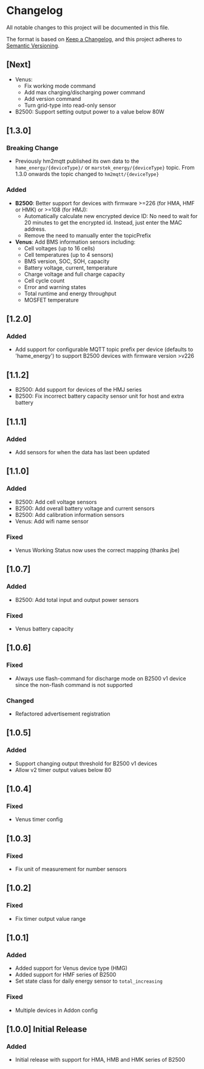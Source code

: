 # Changelog

All notable changes to this project will be documented in this file.

The format is based on [Keep a Changelog](https://keepachangelog.com/en/1.0.0/),
and this project adheres to [Semantic Versioning](https://semver.org/spec/v2.0.0.html).

## [Next]

- Venus:
  - Fix working mode command
  - Add max charging/discharging power command
  - Add version command
  - Turn grid-type into read-only sensor
- B2500: Support setting output power to a value below 80W

## [1.3.0]

### Breaking Change

- Previously hm2mqtt published its own data to the `hame_energy/{deviceType}/` or `marstek_energy/{deviceType}` topic. From 1.3.0 onwards the topic changed to `hm2mqtt/{deviceType}`

### Added

- **B2500**: Better support for devices with firmware >=226 (for HMA, HMF or HMK) or >=108 (for HMJ):
  - Automatically calculate new encrypted device ID: No need to wait for 20 minutes to get the encrypted id. Instead, just enter the MAC address.
  - Remove the need to manually enter the topicPrefix
- **Venus**: Add BMS information sensors including:
  - Cell voltages (up to 16 cells)
  - Cell temperatures (up to 4 sensors)
  - BMS version, SOC, SOH, capacity
  - Battery voltage, current, temperature
  - Charge voltage and full charge capacity
  - Cell cycle count
  - Error and warning states
  - Total runtime and energy throughput
  - MOSFET temperature

## [1.2.0]

### Added

- Add support for configurable MQTT topic prefix per device (defaults to 'hame_energy') to support B2500 devices with firmware version >v226

## [1.1.2]

- B2500: Add support for devices of the HMJ series
- B2500: Fix incorrect battery capacity sensor unit for host and extra battery

## [1.1.1]

### Added

- Add sensors for when the data has last been updated

## [1.1.0]

### Added

- B2500: Add cell voltage sensors
- B2500: Add overall battery voltage and current sensors
- B2500: Add calibration information sensors
- Venus: Add wifi name sensor

### Fixed

- Venus Working Status now uses the correct mapping (thanks jbe)

## [1.0.7]

### Added

- B2500: Add total input and output power sensors

### Fixed

- Venus battery capacity

## [1.0.6]

### Fixed

- Always use flash-command for discharge mode on B2500 v1 device since the non-flash command is not supported

### Changed

- Refactored advertisement registration

## [1.0.5]

### Added

- Support changing output threshold for B2500 v1 devices
- Allow v2 timer output values below 80 

## [1.0.4]

### Fixed

- Venus timer config

## [1.0.3]

### Fixed

- Fix unit of measurement for number sensors

## [1.0.2]

### Fixed

- Fix timer output value range

## [1.0.1]

### Added

- Added support for Venus device type (HMG)
- Added support for HMF series of B2500
- Set state class for daily energy sensor to `total_increasing`

### Fixed

- Multiple devices in Addon config

## [1.0.0] Initial Release

### Added

- Initial release with support for HMA, HMB and HMK series of B2500
